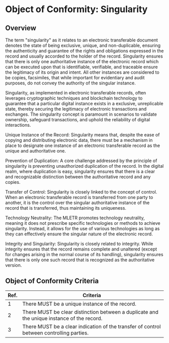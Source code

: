 # Object of Conformity: Singularity

## Overview

The term "singularity" as it relates to an electronic transferable document denotes the state of being exclusive, unique, and non-duplicable, ensuring the authenticity and guarantee of the rights and obligations expressed in the record and usually accorded to the holder of the record. Singularity ensures that there is only one authoritative instance of the electronic record which can be executed upon that is identifiable, verifiable, and traceable ensure the legitimacy of its origin and intent. All other instances are considered to be copies, facsimiles, that while important for evidentiary and audit purposes, do not convey the authority of the singular instance.

Singularity, as implemented in electronic transferable records, often leverages cryptographic techniques and blockchain technology to guarantee that a particular digital instance exists in a exclusive, unreplicable state, thereby securing the legitimacy of electronic transactions and exchanges. The singularity concept is paramount in scenarios to validate ownership, safeguard transactions, and uphold the reliability of digital interactions.

Unique Instance of the Record: Singularity means that, despite the ease of copying and distributing electronic data, there must be a mechanism in place to designate one instance of an electronic transferable record as the unique and authoritative one.

Prevention of Duplication: A core challenge addressed by the principle of singularity is preventing unauthorized duplication of the record. In the digital realm, where duplication is easy, singularity ensures that there is a clear and recognizable distinction between the authoritative record and any copies.

Transfer of Control: Singularity is closely linked to the concept of control. When an electronic transferable record is transferred from one party to another, it is the control over the singular authoritative instance of the record that is transferred, thus maintaining its uniqueness.

Technology Neutrality: The MLETR promotes technology neutrality, meaning it does not prescribe specific technologies or methods to achieve singularity. Instead, it allows for the use of various technologies as long as they can effectively ensure the singular nature of the electronic record.

Integrity and Singularity: Singularity is closely related to integrity. While integrity ensures that the record remains complete and unaltered (except for changes arising in the normal course of its handling), singularity ensures that there is only one such record that is recognized as the authoritative version.

## Object of Conformity Criteria

|Ref.|Criteria|
|---|---|
|1|There MUST be a unique instance of the record.|
|2|There MUST be clear distinction between a duplicate and the unique instance of the record.|
|3|There MUST be a clear indication of the transfer of control between controlling parties.
